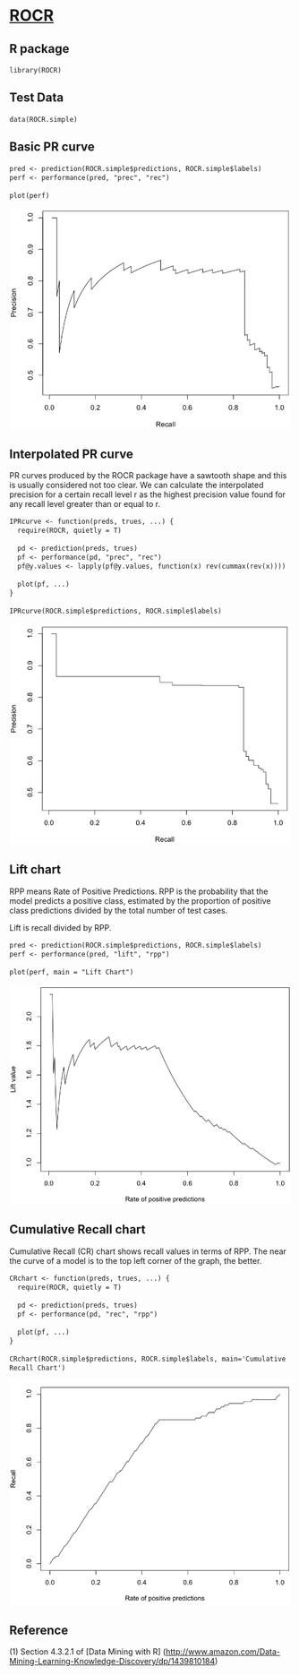 # [ROCR](https://cran.r-project.org/web/packages/ROCR/index.html)

## R package

~~~
library(ROCR)
~~~

## Test Data

~~~
data(ROCR.simple)
~~~

## Basic PR curve

~~~
pred <- prediction(ROCR.simple$predictions, ROCR.simple$labels)
perf <- performance(pred, "prec", "rec")

plot(perf)
~~~

![PR curve](PR-curve.png)


## Interpolated PR curve

PR curves produced by the ROCR package have a sawtooth shape and this is usually considered not too clear. We can calculate the interpolated precision for a
certain recall level r as the highest precision value found for any recall level greater than or equal to r.

~~~
IPRcurve <- function(preds, trues, ...) {
  require(ROCR, quietly = T)
  
  pd <- prediction(preds, trues)
  pf <- performance(pd, "prec", "rec")
  pf@y.values <- lapply(pf@y.values, function(x) rev(cummax(rev(x))))

  plot(pf, ...)
}

IPRcurve(ROCR.simple$predictions, ROCR.simple$labels)
~~~

![IPR curve](IPR-curve.png)


## Lift chart

RPP means Rate of Positive Predictions. RPP is the probability that the model predicts a positive class, estimated by the proportion of positive class predictions divided by the total number of test cases.

Lift is recall divided by RPP.

~~~
pred <- prediction(ROCR.simple$predictions, ROCR.simple$labels)
perf <- performance(pred, "lift", "rpp")

plot(perf, main = "Lift Chart")
~~~

![Lift chart](Lift-chart.png)


## Cumulative Recall chart

Cumulative Recall (CR) chart shows recall values in terms of RPP. The near the curve of a model is to the top left corner of the graph, the better.

~~~
CRchart <- function(preds, trues, ...) {
  require(ROCR, quietly = T)
  
  pd <- prediction(preds, trues)
  pf <- performance(pd, "rec", "rpp")

  plot(pf, ...)
}

CRchart(ROCR.simple$predictions, ROCR.simple$labels, main='Cumulative Recall Chart')
~~~

![CR chart](CR-chart.png)


## Reference

(1) Section 4.3.2.1 of [Data Mining with R] (http://www.amazon.com/Data-Mining-Learning-Knowledge-Discovery/dp/1439810184)